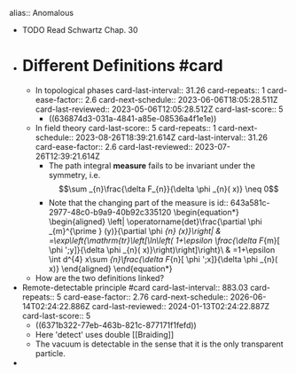 alias:: Anomalous

- TODO Read Schwartz Chap. 30
- # Different Definitions #card
	- In topological phases
	  card-last-interval:: 31.26
	  card-repeats:: 1
	  card-ease-factor:: 2.6
	  card-next-schedule:: 2023-06-06T18:05:28.511Z
	  card-last-reviewed:: 2023-05-06T12:05:28.512Z
	  card-last-score:: 5
		- ((636874d3-031a-4841-a85e-08536a4f1e1e))
	- In field theory
	  card-last-score:: 5
	  card-repeats:: 1
	  card-next-schedule:: 2023-08-26T18:39:21.614Z
	  card-last-interval:: 31.26
	  card-ease-factor:: 2.6
	  card-last-reviewed:: 2023-07-26T12:39:21.614Z
		- The path integral **measure** fails to be invariant under the symmetry, i.e.
		  $$\sum _{n}\frac{\delta F_{n}}{\delta \phi _{n}( x)} \neq 0$$
		- Note that the changing part of the measure is
		  id:: 643a581c-2977-48c0-b9a9-40b92c335120
		  \begin{equation*}
		  \begin{aligned}
		  \left| \operatorname{det}\frac{\partial \phi _{m}^{\prime } (y)}{\partial \phi _{n} (x)}\right|  & =\exp\left\{\mathrm{tr}\left[\ln\left( 1+\epsilon \frac{\delta F_{m}[ \phi ';y]}{\delta \phi _{n}( x)}\right)\right]\right\}\\
		   & =1+\epsilon \int d^{4} x\sum _{n}\frac{\delta F_{n}[ \phi ';x]}{\delta \phi _{n}( x)}
		  \end{aligned}
		  \end{equation*}
	- How are the two definitions linked?
- Remote-detectable principle #card
  card-last-interval:: 883.03
  card-repeats:: 5
  card-ease-factor:: 2.76
  card-next-schedule:: 2026-06-14T02:24:22.886Z
  card-last-reviewed:: 2024-01-13T02:24:22.887Z
  card-last-score:: 5
	- ((6371b322-77eb-463b-821c-877171f1fefd))
	- Here 'detect' uses double [[Braiding]]
	- The vacuum is detectable in the sense that it is the only transparent particle.
-